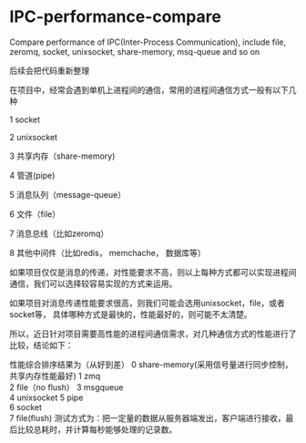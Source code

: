 # IPC-performance-compare
Compare performance of IPC(Inter-Process Communication), include file, zeromq, socket, unixsocket, share-memory, msq-queue and so on 

后续会把代码重新整理

在项目中，经常会遇到单机上进程间的通信，常用的进程间通信方式一般有以下几种

1 socket 

2 unixsocket

3 共享内存（share-memory)

4 管道(pipe)

5 消息队列（message-queue）

6 文件（file）

7 消息总线（比如zeromq）

8 其他中间件（比如redis， memchache， 数据库等）

如果项目仅仅是消息的传递，对性能要求不高，则以上每种方式都可以实现进程间通信，我们可以选择较容易实现的方式来运用。

如果项目对消息传递性能要求很高，则我们可能会选用unixsocket，file，或者socket等， 具体哪种方式是最快的，性能最好的，则可能不太清楚。

所以，近日针对项目需要高性能的进程间通信需求，对几种通信方式的性能进行了比较，结论如下：

性能综合排序结果为（从好到差）
0	share-memory(采用信号量进行同步控制，共享内存性能最好)
1	zmq	 
2	file（no flush）
3	msgqueue	 
4	unixsocket
5	pipe	 
6	socket	 
7	file(flush)
测试方式为：把一定量的数据从服务器端发出，客户端进行接收，最后比较总耗时，并计算每秒能够处理的记录数。

